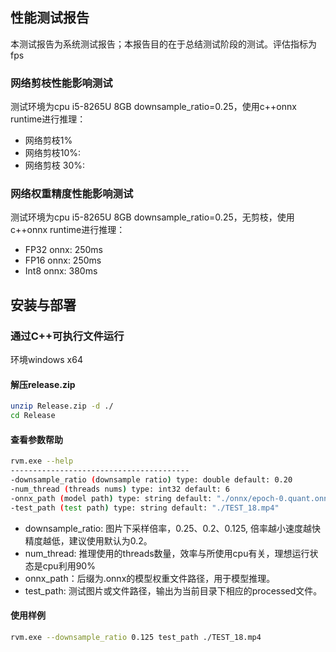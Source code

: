 

## 性能测试报告

本测试报告为系统测试报告；本报告目的在于总结测试阶段的测试。评估指标为fps

### 网络剪枝性能影响测试

测试环境为cpu i5-8265U 8GB downsample_ratio=0.25，使用c++onnx runtime进行推理：

* 网络剪枝1%
* 网络剪枝10%: 
* 网络剪枝 30%:



### 网络权重精度性能影响测试

测试环境为cpu i5-8265U 8GB downsample_ratio=0.25，无剪枝，使用c++onnx runtime进行推理：

* FP32 onnx: 250ms
* FP16 onnx: 250ms
* Int8 onnx:  380ms



## 安装与部署

### 通过C++可执行文件运行

环境windows x64

#### 解压release.zip

```bash
unzip Release.zip -d ./
cd Release
```



#### 查看参数帮助

```bash
rvm.exe --help
----------------------------------------
-downsample_ratio (downsample ratio) type: double default: 0.20
-num_thread (threads nums) type: int32 default: 6
-onnx_path (model path) type: string default: "./onnx/epoch-0.quant.onnx"
-test_path (test path) type: string default: "./TEST_18.mp4"

```

* downsample_ratio: 图片下采样倍率，0.25、0.2、0.125, 倍率越小速度越快精度越低，建议使用默认为0.2。
* num_thread:  推理使用的threads数量，效率与所使用cpu有关，理想运行状态是cpu利用90%
* onnx_path：后缀为.onnx的模型权重文件路径，用于模型推理。
* test_path: 测试图片或文件路径，输出为当前目录下相应的processed文件。



#### 使用样例

```bash
rvm.exe --downsample_ratio 0.125 test_path ./TEST_18.mp4
```

